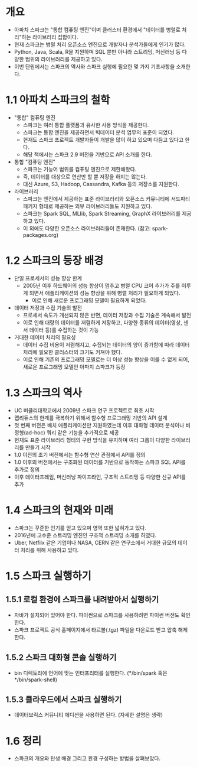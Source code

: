 # 개요
* 아파치 스파크는 "통합 컴퓨팅 엔진"이며 클러스터 환경에서 "데이터를 병렬로 처리"하는 라이브러리 집합이다.
* 현재 스파크는 병럴 처리 오픈소스 엔진으로 개발자나 분석가들에게 인기가 많다.
* Python, Java, Scala, R을 지원하며 SQL 뿐만 아니라 스트리밍, 머신러닝 등 다양한 범위의 라이브러리를 제공하고 있다.
* 이번 단원에서는 스파크의 역사와 스파크 실행에 필요한 몇 가지 기초사항을 소개한다.

# 1.1 아파치 스파크의 철학
* "통합" 컴퓨팅 엔진
  * 스파크는 여러 통합 플랫폼과 유사한 사용 방식을 제공한다.
  * 스파크는 통합 엔진을 제공하면서 빅데이터 분석 업무의 표준이 되었다.
  * 현재도 스파크 프로젝트 개발자들이 개발을 많이 하고 있으며 다듬고 있다고 한다.
  * 해당 책에서는 스파크 2.9 버전을 기반으로 API 소개를 한다.
* 통합 "컴퓨팅 엔진"
  * 스파크는 기능어 범위를 컴퓨팅 엔진으로 제한해왔다. 
  * 즉, 데이터를 대상으로 연산만 할 뿐 저장을 하지는 않는다.
  * 대신 Azure, S3, Hadoop, Cassandra, Kafka 등의 저장소를 지원한다.
* 라이브러리
  * 스파크는 엔진에서 제공하는 표준 라이브러리와 오픈소스 커뮤니티에 서드파티 패키지 형태로 제공하는 외부 라이브러리들도 지원하고 있다.
  * 스파크는 Spark SQL, MLlib, Spark Streaming, GraphX 라이브러리를 제공하고 있다.
  * 이 외에도 다양한 오픈소스 라이브러리들이 존재한다. (참고: spark-packages.org)

# 1.2 스파크의 등장 배경
* 단일 프로세서의 성능 향상 한계 
  * 2005년 이후 하드웨어의 성능 향상이 멈추고 병렬 CPU 코어 추가가 주를 이루게 되면서 애플리케이션의 성능 향상을 위해 병렬 처리가 필요하게 되었다. 
    * 이로 인해 새로운 프로그래밍 모델이 필요하게 되었다.
* 데이터 저장과 수집 기술의 발전 
  * 프로세서 속도가 개선되지 않은 반면, 데이터 저장과 수집 기술은 계속해서 발전 
  * 이로 인해 대량의 데이터를 저렴하게 저장하고, 다양한 종류의 데이터(영상, 센서 데이터 등)를 수집하는 것이 가능 
* 거대한 데이터 처리의 필요성 
  * 데이터 수집 비용이 저렴해지고, 수집되는 데이터의 양이 증가함에 따라 데이터 처리에 필요한 클러스터의 크기도 커져야 했다. 
  * 이로 인해 기존의 프로그래밍 모델로는 더 이상 성능 향상을 이룰 수 없게 되어, 새로운 프로그래밍 모델인 아파치 스파크가 등장

# 1.3 스파크의 역사
* UC 버클리대학교에서 2009년 스파크 연구 프로젝트로 최초 시작 
* 맵리듀스의 한계를 극복하기 위해서 함수형 프로그래밍 기반의 API 설계 
* 첫 번째 버전은 배치 애플리케이션만 지원하였는데 이후 대화형 데이터 분석이나 비정형(ad-hoc) 쿼리 같은 기능을 추가적으로 제공 
* 현재도 표준 라이브러리 형태의 구현 방식을 유지하며 여러 그룹이 다양한 라이브러리를 만들기 시작 
* 1.0 이전의 초기 버전에서는 함수형 연산 관점에서 API를 정의 
* 1.0 이후의 버전에서는 구조화된 데이터를 기반으로 동작하는 스파크 SQL API를 추가로 정의 
* 이후 데이터프레임, 머신러닝 파이프라인, 구조적 스트리밍 등 다양한 신규 API를 추가

# 1.4 스파크의 현재와 미래
* 스파크는 꾸준한 인기를 얻고 있으며 영역 또한 넓혀가고 있다.
* 2016년에 고수준 스트리밍 엔진인 구조적 스트리밍 소개를 하였다.
* Uber, Netfilx 같은 기업이나 NASA, CERN 같은 연구소에서 거대한 규모의 데이터 처리를 위해 사용하고 있다.

# 1.5 스파크 실행하기
## 1.5.1 로컬 환경에 스파크를 내려받아서 실행하기
* 자바가 설치되어 있어야 한다. 파이썬으로 스파크를 사용하려면 파이썬 버전도 확인한다.
* 스파크 프로젝트 공식 홈페이지에서 타르볼(.tgz) 파일을 다운로드 받고 압축 해제한다.
## 1.5.2 스파크 대화형 콘솔 실행하기
* bin 디렉토리에 언어에 맞는 인터프리터를 실행한다. (*/bin/spark 혹은 */bin/spark-shell)
## 1.5.3 클라우드에서 스파크 실행하기
* 데이터브릭스 커뮤니티 에디션을 사용하면 된다. (자세한 설명은 생략)

# 1.6 정리
- 스파크의 개요와 탄생 배경 그리고 환경 구성하는 방법을 살펴보았다.